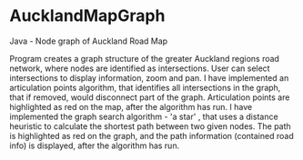AucklandMapGraph
================

Java - Node graph of Auckland Road Map

Program creates a graph structure of the greater Auckland regions road network, where nodes are identified as intersections.
User can select intersections to display information, zoom and pan.
I have implemented an articulation points algorithm, that identifies all intersections in the graph, that if removed, would disconnect part of the graph. Articulation points are highlighted as red on the map, after the algorithm has run.
I have implemented the graph search algorithm - 'a star' , that uses a distance heuristic to calculate the shortest path between two given nodes. The path is highlighted as red on the graph, and the path information (contained road info) is displayed, after the algorithm has run.

